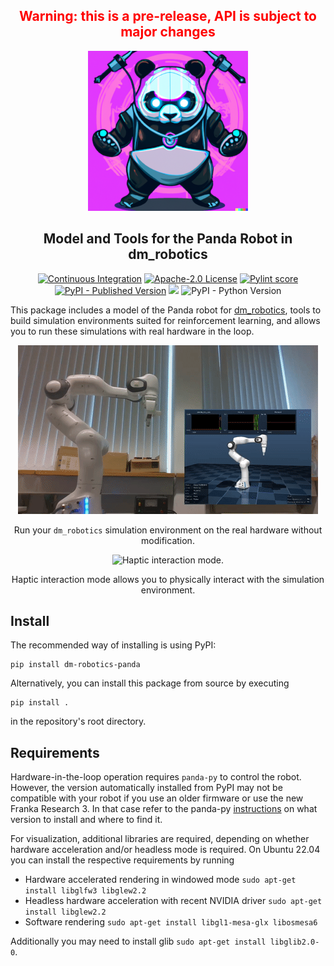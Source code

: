 <div align="center">
    <h2><b style="color:red;">Warning: this is a pre-release, API is subject to major changes</b></h2>
</div>

<div align="center"><img alt="dm_robotics_panda Logo" src="https://raw.githubusercontent.com/JeanElsner/dm_robotics_panda/main/logo.png?token=GHSAT0AAAAAAB4JT3DTYA4QRPHPLIIDLETWZKT2XDQ" /></div>

<h2 align="center">Model and Tools for the Panda Robot in dm_robotics</h2>

<p align="center">
<a href="https://github.com/JeanElsner/dm_robotics_panda/actions/workflows/main.yml"><img alt="Continuous Integration" src="https://img.shields.io/github/actions/workflow/status/JeanElsner/dm_robotics_panda/main.yml" /></a>
<a href="https://github.com/JeanElsner/dm_robotics_panda/blob/main/LICENSE"><img alt="Apache-2.0 License" src="https://img.shields.io/github/license/JeanElsner/dm_robotics_panda" /></a>
<a href="https://jeanelsner.github.io/dm_robotics_panda/pylint.log"><img alt="Pylint score" src="https://jeanelsner.github.io/dm_robotics_panda/pylint.svg" /></a>
<a href="https://pypi.org/project/dm-robotics-panda/"><img alt="PyPI - Published Version" src="https://img.shields.io/pypi/v/dm-robotics-panda"></a>
<a href="https://codecov.io/gh/JeanElsner/dm_robotics_panda"><img src="https://codecov.io/gh/JeanElsner/dm_robotics_panda/graph/badge.svg?token=7mk9f5yM8y"/></a>
<img alt="PyPI - Python Version" src="https://img.shields.io/pypi/pyversions/dm-robotics-panda">
</p>

This package includes a model of the Panda robot for [dm_robotics](https://github.com/google-deepmind/dm_robotics), tools to build simulation environments suited for reinforcement learning, and allows you to run these simulations with real hardware in the loop. 

<div align="center">
  <img alt="Hardware in the loop operation." src="https://raw.githubusercontent.com/JeanElsner/dm_robotics_panda/main/.github/img/hil_mode.gif" />
  <p>Run your <code>dm_robotics</code> simulation environment on the real hardware without modification.</p>
</div>

<div align="center">
  <img alt="Haptic interaction mode." src="https://raw.githubusercontent.com/JeanElsner/dm_robotics_panda/main/.github/img/haptic_mode.gif" />
  <p>Haptic interaction mode allows you to physically interact with the simulation environment.</p>
</div>

## Install
The recommended way of installing is using PyPI:
```
pip install dm-robotics-panda
```
Alternatively, you can install this package from source by executing
```
pip install .
```
in the repository's root directory.
## Requirements
Hardware-in-the-loop operation requires `panda-py` to control the robot. However, the version automatically installed from PyPI may not be compatible with your robot if you use an older firmware or use the new Franka Research 3. In that case refer to the panda-py [instructions](https://github.com/JeanElsner/panda-py#libfranka-version) on what version to install and where to find it.

For visualization, additional libraries are required, depending on whether hardware acceleration and/or headless mode is required. On Ubuntu 22.04 you can install the respective requirements by running
* Hardware accelerated rendering in windowed mode `sudo apt-get install libglfw3 libglew2.2`
* Headless hardware acceleration with recent NVIDIA driver `sudo apt-get install libglew2.2`
* Software rendering `sudo apt-get install libgl1-mesa-glx libosmesa6`

Additionally you may need to install glib `sudo apt-get install libglib2.0-0`.
